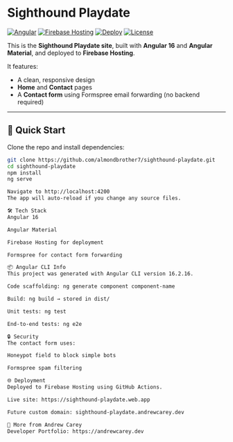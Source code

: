 # Sighthound Playdate  

[![Angular](https://img.shields.io/badge/Angular-16-red?logo=angular)](https://angular.io/)
[![Firebase Hosting](https://img.shields.io/badge/Hosted%20on-Firebase-orange?logo=firebase)](https://firebase.google.com/)
[![Deploy](https://github.com/almondbrother7/sighthound-playdate/actions/workflows/firebase-hosting.yml/badge.svg)](https://github.com/almondbrother7/sighthound-playdate/actions/workflows/firebase-hosting.yml)
[![License](https://img.shields.io/badge/license-MIT-green.svg)](LICENSE)

This is the **Sighthound Playdate site**, built with **Angular 16** and **Angular Material**, and deployed to **Firebase Hosting**.  

It features:  
- A clean, responsive design  
- **Home** and **Contact** pages  
- A **Contact form** using Formspree email forwarding (no backend required)  

---

## 🚀 Quick Start  

Clone the repo and install dependencies:  

```bash
git clone https://github.com/almondbrother7/sighthound-playdate.git
cd sighthound-playdate
npm install
ng serve

Navigate to http://localhost:4200
The app will auto-reload if you change any source files.

🛠 Tech Stack
Angular 16

Angular Material

Firebase Hosting for deployment

Formspree for contact form forwarding

📦 Angular CLI Info
This project was generated with Angular CLI version 16.2.16.

Code scaffolding: ng generate component component-name

Build: ng build → stored in dist/

Unit tests: ng test

End-to-end tests: ng e2e

🔒 Security
The contact form uses:

Honeypot field to block simple bots

Formspree spam filtering

🌐 Deployment
Deployed to Firebase Hosting using GitHub Actions.

Live site: https://sighthound-playdate.web.app

Future custom domain: sighthound-playdate.andrewcarey.dev

🔗 More from Andrew Carey
Developer Portfolio: https://andrewcarey.dev

